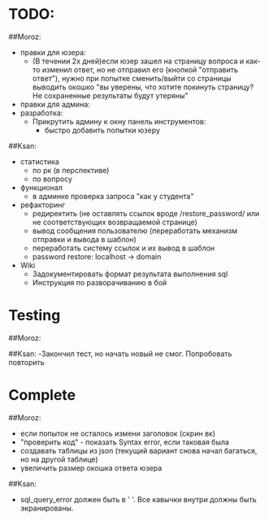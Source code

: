 TODO:
============
##Moroz:
- правки для юзера:
  - (В течении 2х дней)если юзер зашел на страницу вопроса и как-то изменил ответ, но не отправил его (кнопкой "отправить ответ"), нужно при попытке сменить/выйти со страницы выводить окошко "вы уверены, что хотите покинуть страницу? Не сохраненные результаты будут утеряны"
- правки для админа:
- разработка:
  - Прикрутить админу к окну панель инструментов:
    - быстро добавить попытки юзеру

##Ksan:
- статистика
  - по рк (в перспективе)
  - по вопросу
- функционал
  - в админке проверка запроса "как у студента"
- рефакторинг
  - редиректить (не оставлять ссылок вроде /restore_password/ или не соответствующих возвращаемой странице)
  - вывод сообщения пользователю (переработать механизм отправки и вывода в шаблон)
  - переработать систему ссылок и их вывод в шаблон
  - password restore: localhost -> domain
- Wiki
  - Задокументировать формат результата выполнения sql  
  - Инструкция по разворачиванию в бой

Testing
============
##Moroz:

##Ksan:
-Закончил тест, но начать новый не смог. Попробовать повторить

Complete
============

##Moroz:
- если попыток не осталось измени заголовок (скрин вк)
- "проверить код" - показать Syntax error, если таковая была
- создавать таблицы из json (текущий вариант снова начал багаться, но на другой таблице)
- увеличить размер окошка ответа юзера


##Ksan:
- sql_query_error должен быть в ' '. Все кавычки внутри должны быть экранированы.
